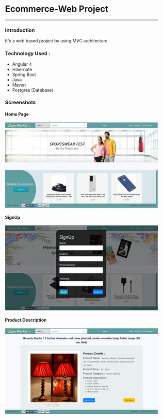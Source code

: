 # Ecommerce-Web Project

***
### Introduction

It's a web based project by using  MVC architecture.


### Technology Used :

- Angular 4
- Hibernate
- Spring Boot
- Java
- Maven
- Postgres (Database)

### Screenshots

 #### Home Page

![Home](https://github.com/lalitgiri/Angular_Practice_Program/blob/master/Ecommerce-Project/report%20data/new%20screenshot/1%20home.PNG)


  
#### SignUp
![Sign Up](https://github.com/lalitgiri/Angular_Practice_Program/blob/master/Ecommerce-Project/report%20data/new%20screenshot/3%20sign%20up.PNG)

#### Product Description
![Product Description](https://github.com/lalitgiri/Angular_Practice_Program/blob/master/Ecommerce-Project/report%20data/new%20screenshot/6%20description%202.PNG)
